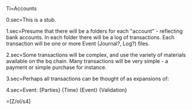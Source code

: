 Ti=Accounts

0.sec=This is a stub.

1.sec=Presume that there will be a folders for each "account" - reflecting bank accounts.  In each folder there will be a log of transactions.  Each transaction will be one or more Event (Journal?, Log?) files.

2.sec=Some transactions will be complex, and use the variety of materials available on the bq chain.  Many transactions will be very simple - a payment or simple purchase for instance.

3.sec=Perhaps all transactions can be thought of as expansions of:  

4.sec=Event: {Parties} {Time} {Event} {Validation}

=[Z/ol/s4]